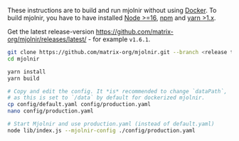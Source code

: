 These instructions are to build and run mjolnir without using [Docker](./setup_docker.md).
To build mjolnir, you have to have installed [Node >=16](https://nodejs.org/en/download/), [npm](https://docs.npmjs.com/cli/v7/configuring-npm/install) and [yarn >1.x](https://classic.yarnpkg.com/en/docs/install).

Get the latest release-version https://github.com/matrix-org/mjolnir/releases/latest/ - for example `v1.6.1`.

```bash
git clone https://github.com/matrix-org/mjolnir.git --branch <release tag>
cd mjolnir

yarn install
yarn build

# Copy and edit the config. It *is* recommended to change `dataPath`,
# as this is set to `/data` by default for dockerized mjolnir.
cp config/default.yaml config/production.yaml
nano config/production.yaml

# Start Mjolnir and use production.yaml (instead of default.yaml)
node lib/index.js --mjolnir-config ./config/production.yaml
```
